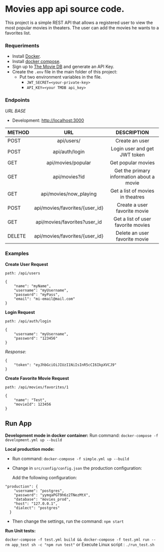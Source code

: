 # Movies app api source code.

This project is a simple REST API that allows a registered user to view the most popular movies in theaters.
The user can add the movies he wants to a favorites list.

### Requeriments

- Install [Docker](https://docs.docker.com/engine/install/).
- Install [docker compose](https://docs.docker.com/compose/install/).
- Sign up to [The Movie DB](https://www.themoviedb.org/) and generate an API Key.
- Create the `.env` file in the main folder of this project:
  - Put two environment variables in the file.
    - `JWT_SECRET=<your-private-key>`
    - `API_KEY=<your TMDB api_key>`


### Endpoints

*URL BASE*

  - Development: [http://localhost:3000](http://localhost:3000)

| METHOD   | URL                                | DESCRIPTION                              | 
| ---------|:----------------------------------:|:----------------------------------------:|
| POST     | api/users/                         | Create an user                           |                                
| POST     | api/auth/login                     | Login user and get JWT token             |                                
| GET      | api/movies/popular                 | Get popular movies                       |                                
| GET      | api/movies?id                      | Get the primary information about a movie|                                
| GET      | api/movies/now_playing             | Get a list of movies in theatres         |                                
| POST     | api/movies/favorites/{user_id}     | Create a user favorite movie             |                                
| GET      | api/movies/favorites?user_id       | Get a list of user favorite movies       |                                
| DELETE   | api/movies/favorites/{user_id}     | Delete an user favorite movie            |                                

### Examples

**Create User Request**

`path: /api/users` 

``` 
{
    "name": "myName",
    "username": "myUsername",
    "password": "myPass",
    "email": "mi-email@mail.com"
}
```

**Login Request**

`path: /api/auth/login` 

``` 
{
    "username": "myUsername",
    "password": "123456"
}
```

*Response*:
```
{
    "token": "eyJhbGciOiJIUzI1NiIsInR5cCI6IkpXVCJ9"
}

``` 

**Create Favorite Movie Request**

`path: /api/movies/favorites/1` 

``` 
{
    "name": "Test",
    "movieId": 123456
}
```

## Run App

**Development mode in docker container:** 
Run command: `docker-compose -f development.yml up --build`

**Local production mode:**
- Run command: ``docker-compose -f simple.yml up --build`` 
- Change in ``src/config/config.json`` the production configuration:

  Add the following configuration:

```
"production": {
    "username": "postgres",
    "password": "yymqaPGT9h6z2TNezMtX",
    "database": "movies_prod",
    "host": "127.0.0.1",
    "dialect": "postgres"
  }
``` 
 - Then change the settings, run the command: ``npm start`` 
 
 **Run Unit tests:**
 
``docker-compose -f test.yml build && docker-compose -f test.yml run --rm app_test sh -c "npm run test"`` 
or Execute Linux script : ``./run_test.sh``
